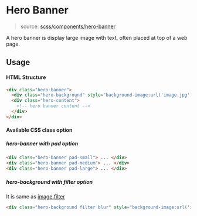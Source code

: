 # Hero Banner
> source: [scss/components/hero-banner](../../src/scss/components/_hero-banner.scss)

A hero banner is display large image with text, often placed at top of a web page.

## Usage
#### HTML Structure
```html
<div class="hero-banner">
  <div class="hero-background" style="background-image:url('image.jpg');"></div>
  <div class="hero-content">
    <!-- hero banner content -->
  </div>
</div>
```

#### Available CSS class option
##### hero-banner with pad option
```html
<div class="hero-banner pad-small"> ... </div>
<div class="hero-banner pad-medium"> ... </div>
<div class="hero-banner pad-large"> ... </div>
```

##### hero-background with filter option
It is same as [image filter](image.md#image-filter)
```html
<div class="hero-background filter blur" style="background-image:url('image.jpg');"></div>
```
